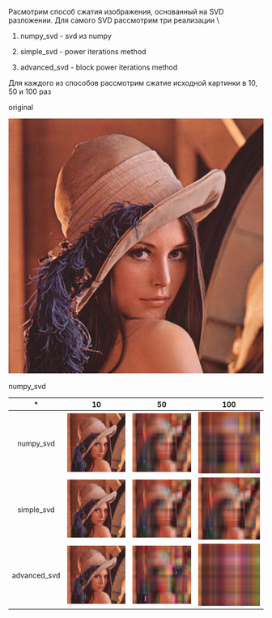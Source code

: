 Расмотрим способ сжатия изображения, основанный на SVD разложении. Для самого SVD рассмотрим три реализации \
1) numpy_svd - svd из numpy

2) simple_svd - power iterations method

3) advanced_svd - block power iterations method

Для каждого из способов рассмотрим сжатие исходной картинки в 10, 50 и  100 раз

original

![alt text](images/origin_lena.bmp)

numpy_svd

| * | 10    | 50    | 100 |
| :---:   | :---: | :---: | :---: |
| numpy_svd |  ![alt text](images/numpy_10_new_lena.bmp)  | ![alt text](images/numpy_50_new_lena.bmp)   | ![alt text](images/numpy_100_new_lena.bmp) |
| simple_svd |  ![alt text](images/simple_10_new_lena.bmp)  | ![alt text](images/simple_50_new_lena.bmp)   | ![alt text](images/simple_50_new_lena.bmp) |
| advanced_svd |  ![alt text](images/advanced_10_new_lena.bmp)  | ![alt text](images/advanced_50_new_lena.bmp)   | ![alt text](images/advanced_100_new_lena.bmp) |